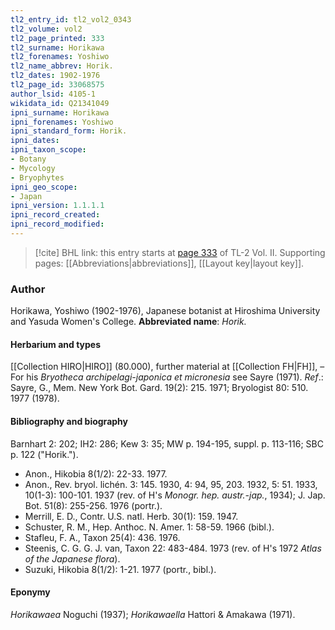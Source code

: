 ```yaml
---
tl2_entry_id: tl2_vol2_0343
tl2_volume: vol2
tl2_page_printed: 333
tl2_surname: Horikawa
tl2_forenames: Yoshiwo
tl2_name_abbrev: Horik.
tl2_dates: 1902-1976
tl2_page_id: 33068575
author_lsid: 4105-1
wikidata_id: Q21341049
ipni_surname: Horikawa
ipni_forenames: Yoshiwo
ipni_standard_form: Horik.
ipni_dates: 
ipni_taxon_scope: 
- Botany
- Mycology
- Bryophytes
ipni_geo_scope: 
- Japan
ipni_version: 1.1.1.1
ipni_record_created: 
ipni_record_modified:
---
```



> [!cite] BHL link: this entry starts at [page 333](https://www.biodiversitylibrary.org/page/33068575) of TL-2 Vol. II.
> Supporting pages: [[Abbreviations|abbreviations]], [[Layout key|layout key]].

### Author

Horikawa, Yoshiwo (1902-1976), Japanese botanist at Hiroshima University and Yasuda Women's College. 
**Abbreviated name**: *Horik.*

#### Herbarium and types

[[Collection HIRO|HIRO]] (80.000), further material at [[Collection FH|FH]], – For his *Bryotheca archipelagi-japonica et micronesia* see Sayre (1971).
*Ref*.: Sayre, G., Mem. New York Bot. Gard. 19(2): 215. 1971; Bryologist 80: 510. 1977 (1978).

#### Bibliography and biography

Barnhart 2: 202; IH2: 286; Kew 3: 35; MW p. 194-195, suppl. p. 113-116; SBC p. 122 ("Horik.").
- Anon., Hikobia 8(1/2): 22-33. 1977.
- Anon., Rev. bryol. lichén. 3: 145. 1930, 4: 94, 95, 203. 1932, 5: 51. 1933, 10(1-3): 100-101. 1937 (rev. of H's *Monogr. hep. austr.-jap.*, 1934); J. Jap. Bot. 51(8): 255-256. 1976 (portr.).
- Merrill, E. D., Contr. U.S. natl. Herb. 30(1): 159. 1947.
- Schuster, R. M., Hep. Anthoc. N. Amer. 1: 58-59. 1966 (bibl.).
- Stafleu, F. A., Taxon 25(4): 436. 1976.
- Steenis, C. G. G. J. van, Taxon 22: 483-484. 1973 (rev. of H's 1972 *Atlas of the Japanese flora*).
- Suzuki, Hikobia 8(1/2): 1-21. 1977 (portr., bibl.).

#### Eponymy

*Horikawaea* Noguchi (1937); *Horikawaella* Hattori & Amakawa (1971).

